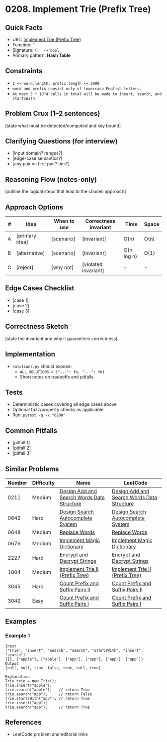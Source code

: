 # 0208. Implement Trie (Prefix Tree)

## Quick Facts

- URL: [Implement Trie (Prefix Tree)](https://leetcode.com/problems/implement-trie-prefix-tree/)
- Function: \`\`
- Signature: `()  -> bool`
- Primary pattern: **Hash Table**

## Constraints

- `1 <= word.length, prefix.length <= 2000`
- `word and prefix consist only of lowercase English letters.`
- `At most 3 * 10^4 calls in total will be made to insert, search, and startsWith.`

## Problem Crux (1–2 sentences)

[state what must be detected/computed and key bound]

## Clarifying Questions (for interview)

- [input domain? ranges?]
- [edge-case semantics?]
- [any pair vs first pair? ties?]

## Reasoning Flow (notes-only)

[outline the logical steps that lead to the chosen approach]

## Approach Options

| # | Idea | When to use | Correctness invariant | Time | Space |
|---|------|-------------|-----------------------|------|-------|
| A | [primary idea] | [scenario] | [invariant] | O(n) | O(n) |
| B | [alternative] | [scenario] | [invariant] | O(n log n) | O(1) |
| C | [reject] | [why not] | [violated invariant] | - | - |

## Edge Cases Checklist

- [case 1]
- [case 2]
- [case 3]

## Correctness Sketch

[state the invariant and why it guarantees correctness]

## Implementation

- `solutions.py` should expose:
  - `ALL_SOLUTIONS = {"...": fn, "...": fn}`
  - Short notes on tradeoffs and pitfalls.

## Tests

- Deterministic cases covering all edge cases above
- Optional fuzz/property checks as applicable
- Run: `pytest -q -k "0208"`

## Common Pitfalls

- [pitfall 1]
- [pitfall 2]
- [pitfall 3]

## Similar Problems

| Number | Difficulty | Name | LeetCode |
|---|---|---|---|
| 0211 | Medium | [Design Add and Search Words Data Structure](../0211-design-add-and-search-words-data-structure/readme.md) | [Design Add and Search Words Data Structure](https://leetcode.com/problems/design-add-and-search-words-data-structure/) |
| 0642 | Hard | [Design Search Autocomplete System](../0642-design-search-autocomplete-system/readme.md) | [Design Search Autocomplete System](https://leetcode.com/problems/design-search-autocomplete-system/) |
| 0648 | Medium | [Replace Words](../0648-replace-words/readme.md) | [Replace Words](https://leetcode.com/problems/replace-words/) |
| 0676 | Medium | [Implement Magic Dictionary](../0676-implement-magic-dictionary/readme.md) | [Implement Magic Dictionary](https://leetcode.com/problems/implement-magic-dictionary/) |
| 2227 | Hard | [Encrypt and Decrypt Strings](../2227-encrypt-and-decrypt-strings/readme.md) | [Encrypt and Decrypt Strings](https://leetcode.com/problems/encrypt-and-decrypt-strings/) |
| 1804 | Medium | [Implement Trie II (Prefix Tree)](../1804-implement-trie-ii-prefix-tree/readme.md) | [Implement Trie II (Prefix Tree)](https://leetcode.com/problems/implement-trie-ii-prefix-tree/) |
| 3045 | Hard | [Count Prefix and Suffix Pairs II](../3045-count-prefix-and-suffix-pairs-ii/readme.md) | [Count Prefix and Suffix Pairs II](https://leetcode.com/problems/count-prefix-and-suffix-pairs-ii/) |
| 3042 | Easy | [Count Prefix and Suffix Pairs I](../3042-count-prefix-and-suffix-pairs-i/readme.md) | [Count Prefix and Suffix Pairs I](https://leetcode.com/problems/count-prefix-and-suffix-pairs-i/) |

## Examples

### Example 1

```text
Input
["Trie", "insert", "search", "search", "startsWith", "insert", "search"]
[[], ["apple"], ["apple"], ["app"], ["app"], ["app"], ["app"]]
Output
[null, null, true, false, true, null, true]

Explanation
Trie trie = new Trie();
trie.insert("apple");
trie.search("apple");   // return True
trie.search("app");     // return False
trie.startsWith("app"); // return True
trie.insert("app");
trie.search("app");     // return True
```

## References

- LeetCode problem and editorial links
